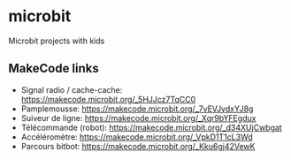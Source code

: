 # microbit
Microbit projects with kids 

## MakeCode links

- Signal radio / cache-cache: https://makecode.microbit.org/_5HJJcz7TqCC0
- Pamplemousse: https://makecode.microbit.org/_7vEVJydxYJ8g
- Suiveur de ligne: https://makecode.microbit.org/_Xqr9bYFEgdux
- Télécommande (robot): https://makecode.microbit.org/_d34XUjCwbgat
- Accéléromètre: https://makecode.microbit.org/_VpkD1T1cL3Wd
- Parcours bitbot: https://makecode.microbit.org/_Kku6gj42VewK
